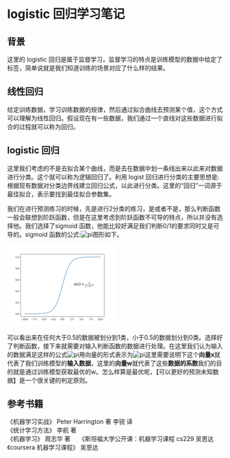 # **logistic 回归学习笔记**
## 背景
这里的 logistic 回归是属于监督学习，监督学习的特点是训练模型的数据中给定了标签，简单说就是我们知道训练的场景对应了什么样的结果。
## 线性回归

给定训练数据，学习训练数据的规律，然后通过拟合曲线去预测某个值，这个方式可以理解为线性回归。假设现在有一些数据，我们通过一个直线对这些数据进行拟合的过程就可以称为回归。

## logistic 回归

这里我们考虑的不是去拟合某个曲线，而是去在数据中划一条线出来以此来对数据进行分类。这个就可以称为逻辑回归了。利用 logist 回归进行分类的主要思想是:根据现有数据对分类边界线建立回归公式，以此进行分类。这里的“回归”一词源于最佳拟合，表示要找到最佳拟合参数集。

我们在进行预测练习的时候，先是进行2分类的练习，是或者不是，那么判断函数一般会联想到阶跃函数，但是在这里考虑到阶跃函数不可导的特点，所以并没有选择他。我们选择了sigmoid 函数，他能比较好满足我们判断0/1的要求同时又是可导的。sigmoid 函数的公式:![pi](http://latex.codecogs.com/png.latex?\sigma&space;\left&space;(&space;z&space;\right&space;)=\textstyle\frac{1}{1&plus;e^{-z}})图形如下。

<img src ="https://github.com/MemoryCrash/MachineLearningPractice/blob/master/image/sigmoid.png" width = 50% height = 50%/>

可以看出来在任何大于0.5的数据被划分到1类，小于0.5的数据划分到0类。选择好了判断函数，接下来就需要对输入判断函数的数据进行处理。在这里我们认为输入的数据满足这样的公式![pi](http://latex.codecogs.com/gif.latex?z=w_{0}x_{0}&plus;w_{1}x_{1}&plus;w_{2}x_{2}&plus;....&plus;w_{n}x_{n})用向量的形式表示为![pi](http://latex.codecogs.com/gif.latex?z=w^{T}x)这里需要说明下这个**向量x**就代表了我们训练模型的**输入数据**，这里的**向量w**就代表了这些**数据的系数**我们的目的就是通过训练模型获取最优的w。怎么样算是最优呢，【可以更好的预测未知数据】是一个很关键的判定原则。
## 参考书籍

《机器学习实战》 Peter Harrington 著 李锐 译    
《统计学习方法》 李航 著   
《机器学习》 周志华 著    
《斯坦福大学公开课：机器学习课程 cs229 吴恩达    
《coursera 机器学习课程》 吴恩达
